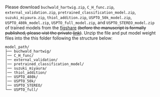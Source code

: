 Please download `buchwald_hartwig.zip`, `C_H_func.zip`, `external_validation.zip`, `pretrained_classification_model.zip`, `suzuki_miyaura.zip`, `thiol_addition.zip`, `USPTO_50k_model.zip`, `USPTO_480k_model.zip`, `USPTO_full_model.zip`, and `USPTO_STEREO_model.zip` of trained models from the [figshare](https://doi.org/10.6084/m9.figshare.28356077) ~~(before the manuscript is formally published, please vist the private [link](https://figshare.com/s/decc64a868ab64a93099))~~. Unzip the file and put model weight files into the this folder following the structure below:

```
model_path/
├── buchwald_hartwig/
│── C_H_func/
│── external_validation/
│── pretrained_classification_model/
│── suzuki_miyaura/
│── thiol_addition/
|── USPTO_480k/
│── USPTO_50k/
│── USPTO_STEREO/
└── USPTO_full/
```
